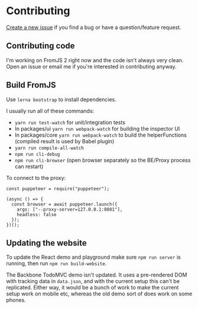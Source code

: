 # Contributing

[Create a new issue](https://github.com/mattzeunert/FromJS/issues) if you find a bug or have a question/feature request.

## Contributing code

I'm working on FromJS 2 right now and the code isn't always very clean. Open an issue or email me if you're interested in contributing anyway.

## Build FromJS

Use `lerna bootstrap` to install dependencies.

I usually run all of these commands:

* `yarn run test-watch` for unit/integration tests
* In packages/ui `yarn run webpack-watch` for building the inspector UI
* In packages/core `yarn run webpack-watch` to build the helperFunctions (compiled result is used by Babel plugin)
* `yarn run compile-all-watch`
* `npm run cli-debug`
* `npm run cli-browser` (open browser separately so the BE/Proxy process can restart)

To connect to the proxy:

```
const puppeteer = require("puppeteer");

(async () => {
  const browser = await puppeteer.launch({
    args: ["--proxy-server=127.0.0.1:8081"],
    headless: false
  });
})();
```

## Updating the website

To update the React demo and playground make sure `npm run server` is running, then run `npm run build-website`.

The Backbone TodoMVC demo isn't updated. It uses a pre-rendered DOM with tracking data in `data.json`, and with the current setup this can't be replicated. Either way, it would be a bunch of work to make the current setup work on mobile etc, whereas the old demo sort of does work on some phones.
